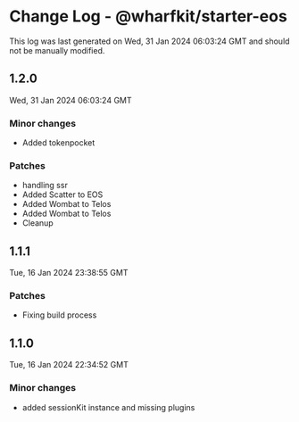 # Change Log - @wharfkit/starter-eos

This log was last generated on Wed, 31 Jan 2024 06:03:24 GMT and should not be manually modified.

## 1.2.0
Wed, 31 Jan 2024 06:03:24 GMT

### Minor changes

- Added tokenpocket

### Patches

- handling ssr
- Added Scatter to EOS
- Added Wombat to Telos
- Added Wombat to Telos
- Cleanup

## 1.1.1
Tue, 16 Jan 2024 23:38:55 GMT

### Patches

- Fixing build process

## 1.1.0
Tue, 16 Jan 2024 22:34:52 GMT

### Minor changes

- added sessionKit instance and missing plugins

